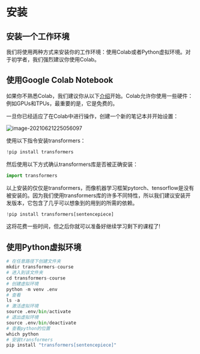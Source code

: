 # 安装

## 安装一个工作环境

我们将使用两种方式来安装你的工作环境：使用Colab或者Python虚拟环境。对于初学者，我们强烈建议你使用Colab。

## 使用Google Colab Notebook

如果你不熟悉Colab，我们建议你从以下<a href="https://colab.research.google.com/notebooks/intro.ipynb">介绍</a>开始。Colab允许你使用一些硬件：例如GPUs和TPUs，最重要的是，它是免费的。

一旦你已经适应了在Colab中进行操作，创建一个新的笔记本并开始设置：

![image-20210621225056097](C:\Users\龚鸥波\AppData\Roaming\Typora\typora-user-images\image-20210621225056097.png)

使用以下指令安装transformers：

```python
!pip install transformers
```

然后使用以下方式确认transformers库是否被正确安装：

```python
import transformers
```

以上安装的仅仅是transformers，而像机器学习框架pytorch、tensorflow是没有被安装的。因为我们使用transformers库的许多不同特性，所以我们建议安装开发版本，它包含了几乎可以想象到的用到的所需的依赖。

```python
!pip install transformers[sentencepiece]
```

这将花费一些时间，但之后你就可以准备好继续学习剩下的课程了!

## 使用Python虚拟环境

```python
# 在任意路径下创建文件夹
mkdir transformers-course
# 进入到该文件夹
cd transformers-course
# 创建虚拟环境
python -m venv .env
# 查看
ls -a
# 激活虚拟环境
source .env/bin/activate
# 退出虚拟环境
source .env/bin/deactivate
# 查看python的位置
which python
# 安装transformers
pip install "transformers[sentencepiece]"
```

